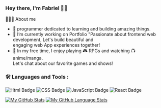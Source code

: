 ### Hey there, I'm Fabriel 👋🏾

👨🏿‍💻 About me


<!--
<p>I'm a passionate 🎓 learner and a dedicated programmer who's always eager to take on new challenges and explore new technologies. I love using my skills to solve real-life problems and create amazing things that make a positive impact on people's lives. Currently, I'm focused on Web Development 🕸️ and honing my Data Structures and Algorithms 🤓 skills to become a better engineer.

Some of the technologies I enjoy working with include React JS, JavaScript, and HTML/CSS. I believe in building clean, maintainable, and scalable code that delivers exceptional user experiences. Whether it's creating a responsive web design, optimizing website performance, or implementing new features, I always strive for excellence and push myself to learn and improve every day.</p>
-->

- 🌱 programmer dedicated to learning and building amazing things.
- 🔭 I’m currently working on Portfolio "Passionate about frontend web development, Let's build beautiful and<br/>
engaging web App experiences together!
- 💖 In my free time, I enjoy playing 🎮 RPGs and watching 📺 anime/manga.<br/> Let's chat about our favorite games and shows!



### :hammer_and_wrench: Languages and Tools :

<div id="badges" align="left">
<img src="https://img.shields.io/badge/HTML5-E34F26?style=for-the-badge&logo=html5&logoColor=white" alt="Html Badge"/>
<img src="https://img.shields.io/badge/CSS3-1572B6?style=for-the-badge&logo=css3&logoColor=white" alt="CSS Badge"/>
<img src="https://img.shields.io/badge/JavaScript-323330?style=for-the-badge&logo=javascript&logoColor=F7DF1E" alt="JavaScript Badge"/>
<img src="https://img.shields.io/badge/React-20232A?style=for-the-badge&logo=react&logoColor=61DAFB" alt="React Badge"/>
</div>



[![My GitHub Stats](https://github-readme-stats.vercel.app/api/?username=tdreams&count_private=true&theme=tokyonight&showicons=true)]()
[![My GitHub Language Stats](https://github-readme-stats.vercel.app/api/top-langs/?username=tdreams&langs_count=5&theme=tokyonight)]()
